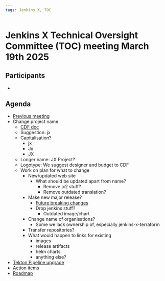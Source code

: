 ```yaml
---
tags: Jenkins X, TOC
---
```

# Jenkins X Technical Oversight Committee (TOC) meeting March 19th 2025

## Participants

-  <fill in>

## Agenda

- [Previous meeting](2025-02-19.md)
- Change project name
    - [CDF doc](https://docs.google.com/document/d/1O6Ai29X-ojCgX8OfWM6PP6PelIWFmU47eeNmhdu8lpA/edit?tab=t.0)
    - Suggestion: jx
    - Capitalisation?
        - jx
        - Jx
        - JX
    - Longer name: JX Project?
    - Logotype: We suggest designer and budget to CDF
    - Work on plan for what to change
        - New/updated web site
            - What should be updated apart from name?
                - Remove jx2 stuff?
                - Remove outdated translation?
        - Make new major release?
            - [Future breaking changes](../FUTURE_BREAKING_CHANGES.md)
            - Drop jenkins stuff?
                - Outdated image/chart
        - Change name of organisations?
            - Some we lack ownership of, especially jenkins-x-terraform
        - Transfer repositories?            
        - What would happen to links for existing
            - images
            - release artifacts
            - helm charts
            - anything else?
- [Tekton Pipeline upgrade](https://github.com/jenkins-x/jx/issues/8683)
- [Action items](https://github.com/orgs/jenkins-x/projects/21/views/1)
- [Roadmap](https://github.com/orgs/jenkins-x/projects/23/views/1)
